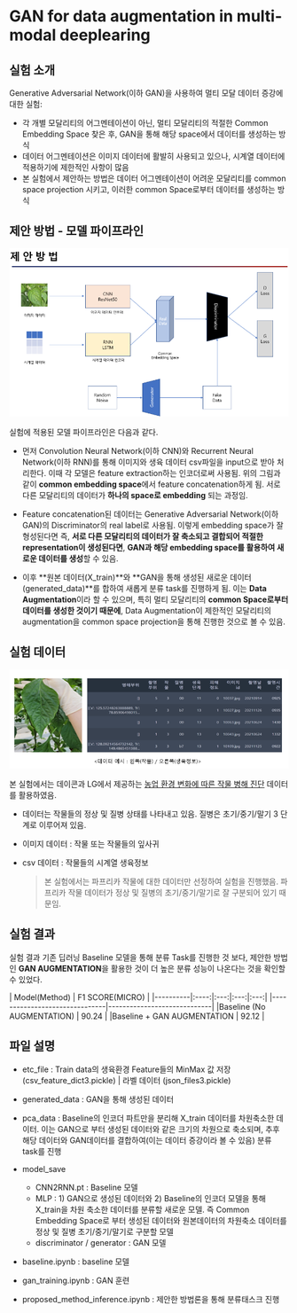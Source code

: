 # GAN for data augmentation in multi-modal deeplearing

## 실험 소개 
Generative Adversarial Network(이하 GAN)을 사용하여 멀티 모달 데이터 증강에 대한 실험:
- 각 개별 모달리티의 어그멘테이션이 아닌, 멀티 모달리티의 적절한 Common Embedding Space 찾은 후, GAN을 통해 해당 space에서 데이터를 생성하는 방식 
- 데이터 어그멘테이션은 이미지 데이터에 활발히 사용되고 있으나, 시계열 데이터에 적용하기에 제한적인 사항이 많음 
- 본 실험에서 제안하는 방법은 데이터 어그멘테이션이 어려운 모달리티를 common space projection 시키고, 이러한 common Space로부터 데이터를 생성하는 방식  


## 제안 방법 - 모델 파이프라인 
<p align="center"><img src="assets/proposed_method.png" width="680"\></p>

실험에 적용된 모델 파이프라인은 다음과 같다. 

- 먼저 Convolution Neural Network(이하 CNN)와 Recurrent Neural Network(이하 RNN)를 통해 이미지와 생육 데이터 csv파일을 input으로 받아 처리한다. 이때 각 모델은 feature extraction하는 인코더로써 사용됨. 위의 그림과 같이 **common embedding space**에서 feature concatenation하게 됨. 서로 다른 모달리티의 데이터가 **하나의 space로 embedding** 되는 과정임.

- Feature concatenation된 데이터는 Generative Adversarial Network(이하 GAN)의 Discriminator의 real label로 사용됨. 이렇게 embedding space가 잘 형성된다면 즉, **서로 다른 모달리티의 데이터가 잘 축소되고 결합되어 적절한 representation이 생성된다면**, **GAN과 해당 embedding space를 활용하여 새로운 데이터를 생성**할 수 있음. 

- 이후 **원본 데이터(X_train)**와 **GAN을 통해 생성된 새로운 데이터(generated_data)**를 합하여 새롭게 분류 task를 진행하게 됨. 이는 **Data Augmentation**이라 할 수 있으며, 특히 멀티 모달리티의 **common Space로부터 데이터를 생성한 것이기 때문에**, Data Augmentation이 제한적인 모달리티의 augmentation을 common space projection을 통해 진행한 것으로 볼 수 있음.


## 실험 데이터 
<p align="center"><img src="assets/data_explain.png" width="680"\></p>

본 실험에서는 데이콘과 LG에서 제공하는 [농업 환경 변화에 따른 작물 병해 진단](https://dacon.io/competitions/official/235870/overview/description) 데이터를 활용하였음.

- 데이터는 작물들의 정상 및 질병 상태를 나타내고 있음. 질병은 초기/중기/말기 3 단계로 이루어져 있음. 
- 이미지 데이터 : 작물 또는 작물들의 잎사귀 
- csv 데이터 : 작물들의 시계열 생육정보 

    > 본 실험에서는 파프리카 작물에 대한 데이터만 선정하여 실험을 진행했음. 파프리카 작물 데이터가 정상 및 질병의 초기/중기/말기로 잘 구분되어 있기 때문임. 

 
## 실험 결과 

실험 결과 기존 딥러닝 Baseline 모델을 통해 분류 Task를 진행한 것 보다, 제안한 방법인 **GAN AUGMENTATION**을 활용한 것이 더 높은 분류 성능이 나온다는 것을 확인할 수 있었다.

|         Model(Method)         |        F1 SCORE(MICRO)      |
|----------|:----:|:---:|:---:|:---:|
|-------------------------------|-----------------------------|
|Baseline (No AUGMENTATION)     |           90.24             |
|Baseline + GAN AUGMENTATION    |           92.12             |


## 파일 설명 

- etc_file : Train data의 생육환경 Feature들의 MinMax 값 저장 (csv_feature_dict3.pickle) | 라벨 데이터 (json_files3.pickle)

- generated_data : GAN을 통해 생성된 데이터 

- pca_data : Baseline의 인코더 파트만을 분리해 X_train 데이터를 차원축소한 데이터. 이는 GAN으로 부터 생성된 데이터와 같은 크기의 차원으로 축소되며, 추후 해당 데이터와 GAN데이터를 결합하여(이는 데이터 증강이라 볼 수 있음) 분류 task를 진행 

- model_save 
    - CNN2RNN.pt : Baseline 모델 
    - MLP : 1) GAN으로 생성된 데이터와  2) Baseline의 인코더 모델을 통해 X_train을 차원 축소한 데이터를 분류할 새로운 모델. 즉 Common Embedding Space로 부터 생성된 데이터와 원본데이터의 차원축소 데이터를 정상 및 질병 초기/중기/말기로 구분할 모델 
    - discriminator / generator : GAN 모델 

- baseline.ipynb : baseline 모델 

- gan_training.ipynb : GAN 훈련 

- proposed_method_inference.ipynb : 제안한 방법론을 통해 분류태스크 진행 
